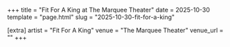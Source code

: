 +++
title = "Fit For A King at The Marquee Theater"
date = 2025-10-30
template = "page.html"
slug = "2025-10-30-fit-for-a-king"

[extra]
artist = "Fit For A King"
venue = "The Marquee Theater"
venue_url = ""
+++
